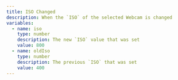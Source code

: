 ```yaml
---
title: ISO Changed
description: When the `ISO` of the selected Webcam is changed
variables:
  - name: iso
    type: number
    description: The new `ISO` value that was set
    value: 800
  - name: oldIso
    type: number
    description: The previous `ISO` that was set
    value: 400
---
```

